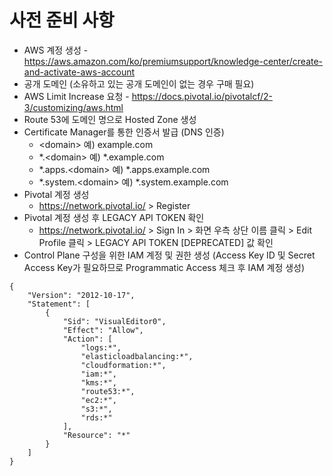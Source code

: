 # 사전 준비 사항
* AWS 계정 생성 - https://aws.amazon.com/ko/premiumsupport/knowledge-center/create-and-activate-aws-account
* 공개 도메인 (소유하고 있는 공개 도메인이 없는 경우 구매 필요)
* AWS Limit Increase 요청 - https://docs.pivotal.io/pivotalcf/2-3/customizing/aws.html
* Route 53에 도메인 명으로 Hosted Zone 생성
* Certificate Manager를 통한 인증서 발급 (DNS 인증)
  * \<domain\> 예) example.com
  * \*.\<domain\> 예) \*.example.com
  * \*.apps.\<domain\> 예) \*.apps.example.com
  * \*.system.\<domain\> 예) \*.system.example.com
* Pivotal 계정 생성
  * https://network.pivotal.io/ > Register
* Pivotal 계정 생성 후 LEGACY API TOKEN 확인
  * https://network.pivotal.io/ > Sign In > 화면 우측 상단 이름 클릭 > Edit Profile 클릭 > LEGACY API TOKEN [DEPRECATED] 값 확인
* Control Plane 구성을 위한 IAM 계정 및 권한 생성 (Access Key ID 및 Secret Access Key가 필요하므로 Programmatic Access 체크 후 IAM 계정 생성)
```
{
    "Version": "2012-10-17",
    "Statement": [
        {
            "Sid": "VisualEditor0",
            "Effect": "Allow",
            "Action": [
                "logs:*",
                "elasticloadbalancing:*",
                "cloudformation:*",
                "iam:*",
                "kms:*",
                "route53:*",
                "ec2:*",
                "s3:*",
                "rds:*"                
            ],
            "Resource": "*"
        }
    ]
}
```
